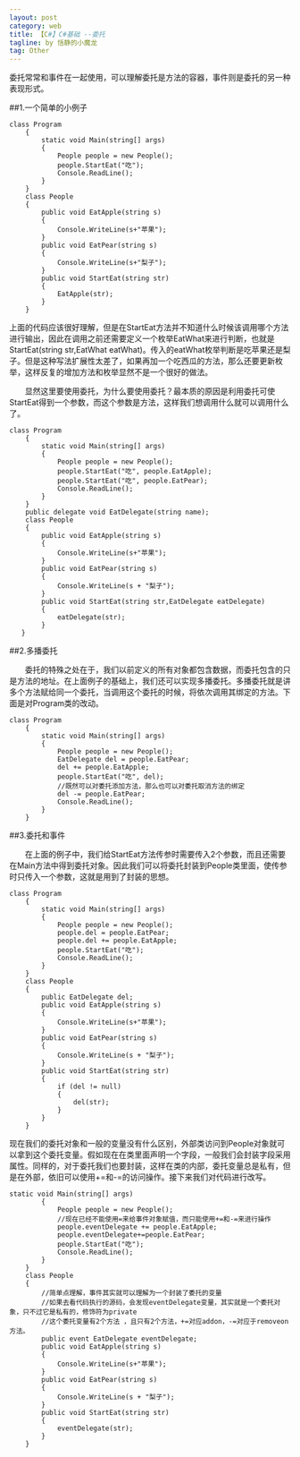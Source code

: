 ```yaml
---
layout: post
category: web
title: 【C#】C#基础 --委托
tagline: by 恬静的小魔龙
tag: Other
---
```


委托常常和事件在一起使用，可以理解委托是方法的容器，事件则是委托的另一种表现形式。

##1.一个简单的小例子

```
class Program
    {
        static void Main(string[] args)
        {
            People people = new People();
            people.StartEat("吃");
            Console.ReadLine();
        }
    }
    class People
    {
        public void EatApple(string s)
        {
            Console.WriteLine(s+"苹果");
        }
        public void EatPear(string s)
        {
            Console.WriteLine(s+"梨子");
        }
        public void StartEat(string str)
        {
            EatApple(str);
        }
    }
```
上面的代码应该很好理解，但是在StartEat方法并不知道什么时候该调用哪个方法进行输出，因此在调用之前还需要定义一个枚举EatWhat来进行判断，也就是StartEat(string str,EatWhat eatWhat)。传入的eatWhat枚举判断是吃苹果还是梨子。但是这种写法扩展性太差了，如果再加一个吃西瓜的方法，那么还要更新枚举，这样反复的增加方法和枚举显然不是一个很好的做法。

　　显然这里要使用委托，为什么要使用委托？最本质的原因是利用委托可使StartEat得到一个参数，而这个参数是方法，这样我们想调用什么就可以调用什么了。
　　

```
class Program
    {
        static void Main(string[] args)
        {
            People people = new People();
            people.StartEat("吃", people.EatApple);
            people.StartEat("吃", people.EatPear);
            Console.ReadLine();
        }
    }
    public delegate void EatDelegate(string name);
    class People
    {
        public void EatApple(string s)
        {
            Console.WriteLine(s+"苹果");
        }
        public void EatPear(string s)
        {
            Console.WriteLine(s + "梨子");
        }
        public void StartEat(string str,EatDelegate eatDelegate)
        {
            eatDelegate(str);
        }
   }
```
##2.多播委托

　　委托的特殊之处在于，我们以前定义的所有对象都包含数据，而委托包含的只是方法的地址。在上面例子的基础上，我们还可以实现多播委托。多播委托就是讲多个方法赋给同一个委托，当调用这个委托的时候，将依次调用其绑定的方法。下面是对Program类的改动。
　　

```
class Program
    {
        static void Main(string[] args)
        {
            People people = new People();
            EatDelegate del = people.EatPear;
            del += people.EatApple;
            people.StartEat("吃", del);
            //既然可以对委托添加方法，那么也可以对委托取消方法的绑定
            del -= people.EatPear;
            Console.ReadLine();
        }
    }
```
##3.委托和事件

　　在上面的例子中，我们给StartEat方法传参时需要传入2个参数，而且还需要在Main方法中得到委托对象。因此我们可以将委托封装到People类里面，使传参时只传入一个参数，这就是用到了封装的思想。
　　

```
class Program
    {
        static void Main(string[] args)
        {
            People people = new People();
            people.del = people.EatPear;
            people.del += people.EatApple;
            people.StartEat("吃");
            Console.ReadLine();
        }
    }
    class People
    {
        public EatDelegate del;
        public void EatApple(string s)
        {
            Console.WriteLine(s+"苹果");
        }
        public void EatPear(string s)
        {
            Console.WriteLine(s + "梨子");
        }
        public void StartEat(string str)
        {
            if (del != null)
            {
                del(str);
            }
        }
    }
```
现在我们的委托对象和一般的变量没有什么区别，外部类访问到People对象就可以拿到这个委托变量。假如现在在类里面声明一个字段，一般我们会封装字段采用属性。同样的，对于委托我们也要封装，这样在类的内部，委托变量总是私有，但是在外部，依旧可以使用+=和-=的访问操作。接下来我们对代码进行改写。

```
static void Main(string[] args)
        {
            People people = new People();
            //现在已经不能使用=来给事件对象赋值，而只能使用+=和-=来进行操作
            people.eventDelegate += people.EatApple;
            people.eventDelegate+=people.EatPear;
            people.StartEat("吃");
            Console.ReadLine();
        }
    }
    class People
    {
        //简单点理解，事件其实就可以理解为一个封装了委托的变量
        //如果去看代码执行的源码，会发现eventDelegate变量，其实就是一个委托对象，只不过它是私有的，修饰符为private
        //这个委托变量有2个方法 ，且只有2个方法，+=对应addon，-=对应于removeon方法。
        public event EatDelegate eventDelegate;
        public void EatApple(string s)
        {
            Console.WriteLine(s+"苹果");
        }
        public void EatPear(string s)
        {
            Console.WriteLine(s + "梨子");
        }
        public void StartEat(string str)
        {
            eventDelegate(str);
        }
    }
```
